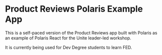 # Product Reviews Polaris Example App

This is a self-paced version of the Product Reviews app built with Polaris as an example of Polaris React for the Unite leader-led workshop.

It is currently being used for Dev Degree students to learn FED.
